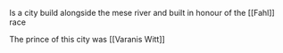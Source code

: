 Is a city build alongside the mese river and built in honour of the [[Fahl]] race 

The prince of this city was [[Varanis Witt]]